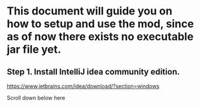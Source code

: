 # This document will guide you on how to setup and use the mod, since as of now there exists no executable jar file yet.

## Step 1. Install IntelliJ idea community edition.

https://www.jetbrains.com/idea/download/?section=windows

Scroll down below here 



